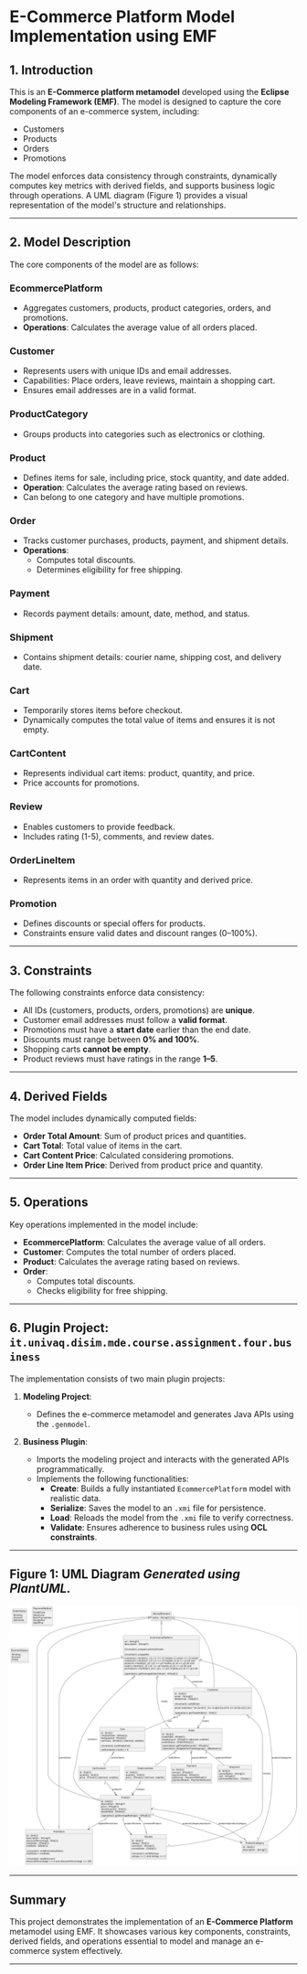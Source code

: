 # E-Commerce Platform Model Implementation using EMF

## 1. Introduction

This is an **E-Commerce platform metamodel** developed using the **Eclipse Modeling Framework (EMF)**. The model is designed to capture the core components of an e-commerce system, including:

- Customers
- Products
- Orders
- Promotions

The model enforces data consistency through constraints, dynamically computes key metrics with derived fields, and supports business logic through operations. A UML diagram (Figure 1) provides a visual representation of the model's structure and relationships.

---

## 2. Model Description

The core components of the model are as follows:

### **EcommercePlatform**

- Aggregates customers, products, product categories, orders, and promotions.
- **Operations**: Calculates the average value of all orders placed.

### **Customer**

- Represents users with unique IDs and email addresses.
- Capabilities: Place orders, leave reviews, maintain a shopping cart.
- Ensures email addresses are in a valid format.

### **ProductCategory**

- Groups products into categories such as electronics or clothing.

### **Product**

- Defines items for sale, including price, stock quantity, and date added.
- **Operation**: Calculates the average rating based on reviews.
- Can belong to one category and have multiple promotions.

### **Order**

- Tracks customer purchases, products, payment, and shipment details.
- **Operations**:
  - Computes total discounts.
  - Determines eligibility for free shipping.

### **Payment**

- Records payment details: amount, date, method, and status.

### **Shipment**

- Contains shipment details: courier name, shipping cost, and delivery date.

### **Cart**

- Temporarily stores items before checkout.
- Dynamically computes the total value of items and ensures it is not empty.

### **CartContent**

- Represents individual cart items: product, quantity, and price.
- Price accounts for promotions.

### **Review**

- Enables customers to provide feedback.
- Includes rating (1-5), comments, and review dates.

### **OrderLineItem**

- Represents items in an order with quantity and derived price.

### **Promotion**

- Defines discounts or special offers for products.
- Constraints ensure valid dates and discount ranges (0–100%).

---

## 3. Constraints

The following constraints enforce data consistency:

- All IDs (customers, products, orders, promotions) are **unique**.
- Customer email addresses must follow a **valid format**.
- Promotions must have a **start date** earlier than the end date.
- Discounts must range between **0% and 100%**.
- Shopping carts **cannot be empty**.
- Product reviews must have ratings in the range **1–5**.

---

## 4. Derived Fields

The model includes dynamically computed fields:

- **Order Total Amount**: Sum of product prices and quantities.
- **Cart Total**: Total value of items in the cart.
- **Cart Content Price**: Calculated considering promotions.
- **Order Line Item Price**: Derived from product price and quantity.

---

## 5. Operations

Key operations implemented in the model include:

- **EcommercePlatform**: Calculates the average value of all orders.
- **Customer**: Computes the total number of orders placed.
- **Product**: Calculates the average rating based on reviews.
- **Order**:
  - Computes total discounts.
  - Checks eligibility for free shipping.

---

## 6. Plugin Project: `it.univaq.disim.mde.course.assignment.four.business`

The implementation consists of two main plugin projects:

1. **Modeling Project**:

   - Defines the e-commerce metamodel and generates Java APIs using the `.genmodel`.

2. **Business Plugin**:
   - Imports the modeling project and interacts with the generated APIs programmatically.
   - Implements the following functionalities:
     - **Create**: Builds a fully instantiated `EcommercePlatform` model with realistic data.
     - **Serialize**: Saves the model to an `.xmi` file for persistence.
     - **Load**: Reloads the model from the `.xmi` file to verify correctness.
     - **Validate**: Ensures adherence to business rules using **OCL constraints**.

---

## Figure 1: UML Diagram _Generated using PlantUML._

![E-Commerce Metamodel UML](Assignment_4_diagram_4.png)

---

## Summary

This project demonstrates the implementation of an **E-Commerce Platform** metamodel using EMF. It showcases various key components, constraints, derived fields, and operations essential to model and manage an e-commerce system effectively.

---
